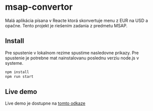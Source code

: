 # msap-convertor

Malá aplikácia písana v Reacte ktorá skonvertuje menu z EUR na USD a opačne. Tento projekt je riešením zadania z predmetu MSAP.

## Install

Pre spustenie v lokalnom rezime spustime nasledovne prikazy. Pre spustenie je potrebne mat nainstalovanu poslednu verziu node.js v systeme.

```sh
npm install
npm run start
```

## Live demo

Live demo je dostupne na [tomto odkaze](https://convertor.adamvician.sk)
